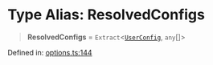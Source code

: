 # Type Alias: ResolvedConfigs

> **ResolvedConfigs** = `Extract`\<[`UserConfig`](UserConfig.md), `any`[]\>

Defined in: [options.ts:144](https://github.com/Gugustinette/tsdown/blob/f3ece1a939da53ee9f099a58973bc20786f77167/src/options.ts#L144)
